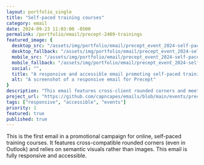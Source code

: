 ```yaml
---
layout: portfolio_single
title: "Self-paced training courses"
category: email
date: 2024-09-23 11:03:00 -0500
permalink: /portfolio/email/precept-2409-trainings
featured_image: {
  desktop_src: "/assets/img/portfolio/email/precept_event_2024-self-paced-trainings-overview_09-september_600.webp",
  desktop_fallback: "/assets/img/portfolio/email/precept_event_2024-self-paced-trainings-overview_09-september_600.jpeg",
  mobile_src: "/assets/img/portfolio/email/precept_event_2024-self-paced-trainings-overview_09-september_340.webp",
  mobile_fallback: "/assets/img/portfolio/email/precept_event_2024-self-paced-trainings-overview_09-september_340.jpeg",
  social: "",
  title: "A responsive and accessible email promoting self-paced training courses",
  alt: "A screenshot of a responsive email for Precept"
}
description: "This email features cross-client rounded corners and meets accessibility standards."
project_url: "https://github.com/capncapes/emails/blob/main/events/precept_event_2024-self-paced-trainings-overview_09-september.html"
tags: ["responsive", "accessible", "events"]
priority: 1
featured: true
published: true
---
```


This is the first email in a promotional campaign for online, self-paced training courses. It features cross-compatible rounded corners (even in Outlook) and relies on semantic visuals rather than images. This email is fully responsive and accessible.